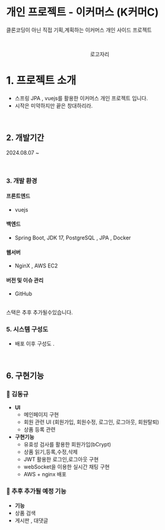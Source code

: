 # 개인 프로젝트 - 이커머스 (K커머C) 
클론코딩이 아닌 직접 기획,계획하는 이커머스 개인 사이드 프로젝트

<br>
<p align="center">
  로고자리
</p>

# 1. 프로젝트 소개
- 스프링 JPA , vuejs를 활용한 이커머스 개인 프로젝트 입니다.
- 시작은 미약하지만 끝은 창대하리라.
<br>

## 2. 개발기간 
2024.08.07 ~ 
</div>
<br>


### 3. 개발 환경

#### 프론트엔드
- vuejs
#### 백엔드
- Spring Boot, JDK 17, PostgreSQL , JPA , Docker
#### 웹서버
- NginX , AWS EC2 
#### 버전 및 이슈 관리
- GitHub 
<br>
스택은 추후 추가될수있습니다.

### 5. 시스템 구성도

- 배포 이후 구성도 .


<br>

## 6. 구현기능 


###  🍊 김동규
- **UI**
  - 메인페이지 구현
  - 회원 관련 UI (회원가입, 회원수정, 로그인, 로그아웃, 회원탈퇴)
  - 상품 등록 관련 
- **구현기능**
  - 유효성 검사를 활용한 회원가입(bCrypt) 
  - 상품 읽기,등록,수정,삭제
  - JWT 활용한 로그인,로그아웃 구현
  - webSocket을 이용한 실시간 채팅 구현
  - AWS + nginx 배포 
    
###  🍊 추후 추가될 예정 기능

- **기능**
 - 상품 검색 
 - 게시판 , 대댓글



